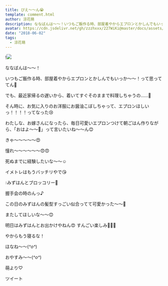 ```yaml
---
title: ぴえ〜〜ん😭
template: comment.html
author: 涼花萌
description: ななばんは〜〜！いつもご飯作る時、部屋着やからエプロンとかしんでもいっか〜〜！って思っててん🙈でも、最近家帰るの遅いから、着いてすぐそのままで料理しちゃうの……🙈...
avatar: https://cdn.jsdelivr.net/gh/zzzhxxx/227WiKi@master/docs/assets/photo/avatar/moe.jpg
date: "2018-06-02"
tags:
  - 涼花萌
---
```


!![](https://cdn.jsdelivr.net/gh/227WiKi/227WiKi-image@master/blog-image/moe-2018-06-02_1.jpg)







ななばんは〜〜！





いつもご飯作る時、部屋着やからエプロンとかしんでもいっか〜〜！って思っててん🙈






でも、最近家帰るの遅いから、着いてすぐそのままで料理しちゃうの……🙈






そん時に、お気に入りのお洋服にお醤油こぼしちゃって、エプロンほしいっ！！！！ってなった😢











わたしな、お嫁さんになったら、毎日可愛いエプロンつけて朝ごはん作りながら、「おはよ〜〜💓」って言いたいね〜〜ん😊








きゃ〜〜〜〜〜😍



憧れ〜〜〜〜〜〜😍😍







死ぬまでに経験したいな〜〜☺️






イメトレはもうバッチリやで😘












💧みずはんとブロッコリー🍃








握手会の時のんっ♪





この日のみずはんの髪型すっごい似合ってて可愛かった〜〜💓

またしてほしいな〜〜😊





明日はみずはんとお出かけやねん😍
すんごい楽しみ💓💓💓



やからもう寝るな！








ほなね〜〜(*^o^*)


おやすみ〜〜(*^o^*)





萌より♡


ツイート



